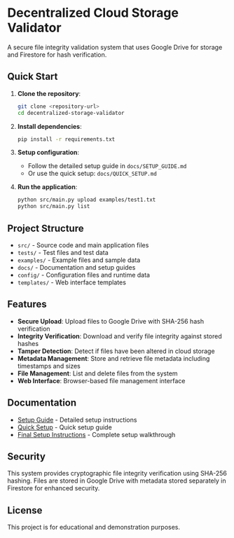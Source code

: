 # Decentralized Cloud Storage Validator

A secure file integrity validation system that uses Google Drive for storage and Firestore for hash verification.

## Quick Start

1. **Clone the repository**:
   ```bash
   git clone <repository-url>
   cd decentralized-storage-validator
   ```

2. **Install dependencies**:
   ```bash
   pip install -r requirements.txt
   ```

3. **Setup configuration**:
   - Follow the detailed setup guide in `docs/SETUP_GUIDE.md`
   - Or use the quick setup: `docs/QUICK_SETUP.md`

4. **Run the application**:
   ```bash
   python src/main.py upload examples/test1.txt
   python src/main.py list
   ```

## Project Structure

- `src/` - Source code and main application files
- `tests/` - Test files and test data
- `examples/` - Example files and sample data
- `docs/` - Documentation and setup guides
- `config/` - Configuration files and runtime data
- `templates/` - Web interface templates

## Features

- **Secure Upload**: Upload files to Google Drive with SHA-256 hash verification
- **Integrity Verification**: Download and verify file integrity against stored hashes
- **Tamper Detection**: Detect if files have been altered in cloud storage
- **Metadata Management**: Store and retrieve file metadata including timestamps and sizes
- **File Management**: List and delete files from the system
- **Web Interface**: Browser-based file management interface

## Documentation

- [Setup Guide](docs/SETUP_GUIDE.md) - Detailed setup instructions
- [Quick Setup](docs/QUICK_SETUP.md) - Quick setup guide
- [Final Setup Instructions](docs/FINAL_SETUP_INSTRUCTIONS.md) - Complete setup walkthrough

## Security

This system provides cryptographic file integrity verification using SHA-256 hashing. Files are stored in Google Drive with metadata stored separately in Firestore for enhanced security.

## License

This project is for educational and demonstration purposes.
